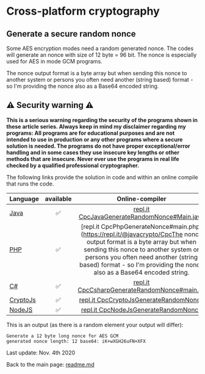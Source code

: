 # Cross-platform cryptography

## Generate a secure random nonce

Some AES encryption modes need a random generated nonce. The codes will generate an nonce with size of 12 byte = 96 bit. The nonce is especially used for AES in mode GCM programs. 

The nonce output format is a byte array but when sending this nonce to another system or persons you often need another (string based) format - so I'm providing the nonce also as a Base64 encoded string.

## :warning: Security warning :warning:

**This is a serious warning regarding the security of the programs shown in these article series.  Always keep in mind my disclaimer regarding my programs: All programs are for educational purposes and are not intended to use in production or any other programs where a  secure solution is needed. The programs do not have proper exceptional/error handling and in some cases they use insecure key lengths or other methods that are insecure. Never ever use the programs in real life checked by a qualified professional cryptographer.**

The following links provide the solution in code and within an online compile that runs the code.

| Language | available | Online-compiler
| ------ | :---: | :----: |
| [Java](GenerateNonce/GenerateRandomNonce.java) | :white_check_mark: | [repl.it CpcJavaGenerateRandomNonce#Main.java](https://repl.it/@javacrypto/CpcJavaGenerateRandomNonce#Main.java/)
| [PHP](GenerateNonce/GenerateRandomNonce.php) | :white_check_mark: | [repl.it CpcPhpGenerateNonce#main.php](https://repl.it/@javacrypto/CpcThe nonce output format is a byte array but when sending this nonce to another system or persons you often need another (string based) format - so I'm providing the nonce also as a Base64 encoded string.
| [C#](GenerateNonce/GenerateRandomNonce.cs) | :white_check_mark: | [repl.it CpcCsharpGenerateRandomNonce#main.cs](https://repl.it/@javacrypto/CpcCsharpGenerateRandomNonce#main.cs/)
| [CryptoJs](GenerateNonce/GenerateRandomNonce.cryptoJs) | :white_check_mark: | [repl.it CpcCryptoJsGenerateRandomNonce](https://repl.it/@javacrypto/CpcCryptoJsGenerateRandomNonce/)
| [NodeJS](GenerateNonce/GenerateRandomNonce.nodeJs) | :white_check_mark: | [repl.it CpcNodeJsGenerateRandomNonce](https://repl.it/@javacrypto/CpcNodeJsGenerateRandomNonce/)

This is an output (as there is a random element your output will differ):

```plaintext
Generate a 12 byte long nonce for AES GCM
generated nonce length: 12 base64: iK+wXGH26uFN+XFX
```


Last update: Nov. 4th 2020

Back to the main page: [readme.md](readme.md)